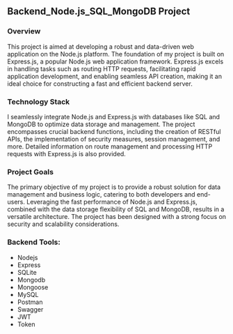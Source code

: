 ## Backend_Node.js_SQL_MongoDB Project

### Overview

This project is aimed at developing a robust and data-driven web application on the Node.js platform. The foundation of my project is built on Express.js, a popular Node.js web application framework. Express.js excels in handling tasks such as routing HTTP requests, facilitating rapid application development, and enabling seamless API creation, making it an ideal choice for constructing a fast and efficient backend server.

### Technology Stack

I seamlessly integrate Node.js and Express.js with databases like SQL and MongoDB to optimize data storage and management. The project encompasses crucial backend functions, including the creation of RESTful APIs, the implementation of security measures, session management, and more. Detailed information on route management and processing HTTP requests with Express.js is also provided.

### Project Goals

The primary objective of my project is to provide a robust solution for data management and business logic, catering to both developers and end-users. Leveraging the fast performance of Node.js and Express.js, combined with the data storage flexibility of SQL and MongoDB, results in a versatile architecture. The project has been designed with a strong focus on security and scalability considerations.

### Backend Tools:

* Nodejs
* Express
* SQLite
* Mongodb
* Mongoose
* MySQL
* Postman
* Swagger
* JWT
* Token







